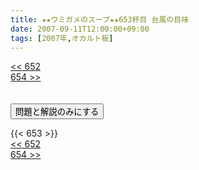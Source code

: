 ```yaml
---
title: ★★ウミガメのスープ★★653杯目 台風の目味
date: 2007-09-11T12:00:00+09:00
tags: [2007年,オカルト板]
---
```

<div class="th_left"><a href="../652"><< 652</a></div>
<div class="th_right"><a href="../654">654 >></a></div>
<br><br>
<script src="../../js/cupsoup.js"></script>
<form>
<input type="button" value="問題と解説のみにする" onClick="toggleCupsoup()">
</form>
{{< 653 >}}
<div class="th_left"><a href="../652"><< 652</a></div>
<div class="th_right"><a href="../654">654 >></a></div>